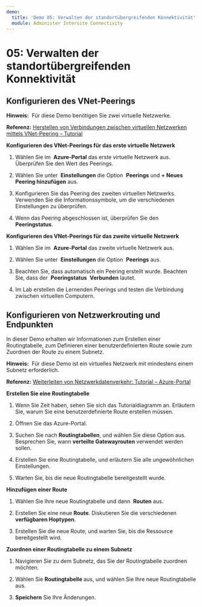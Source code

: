 ```yaml
---
demo:
  title: 'Demo 05: Verwalten der standortübergreifenden Konnektivität'
  module: Administer Intersite Connectivity
---
```


# 05: Verwalten der standortübergreifenden Konnektivität

## Konfigurieren des VNet-Peerings

**Hinweis:**  Für diese Demo benötigen Sie zwei virtuelle Netzwerke.

**Referenz:** [Herstellen von Verbindungen zwischen virtuellen Netzwerken mittels VNet-Peering – Tutorial](https://docs.microsoft.com/azure/virtual-network/tutorial-connect-virtual-networks-portal)

**Konfigurieren des VNet-Peerings für das erste virtuelle Netzwerk**

1. Wählen Sie im  **Azure-Portal** das erste virtuelle Netzwerk aus. Überprüfen Sie den Wert des Peerings. 

1. Wählen Sie unter  **Einstellungen** die Option  **Peerings** und **+ Neues Peering hinzufügen** aus.

1. Konfigurieren Sie das Peering des zweiten virtuellen Netzwerks. Verwenden Sie die Informationssymbole, um die verschiedenen Einstellungen zu überprüfen. 

1. Wenn das Peering abgeschlossen ist, überprüfen Sie den **Peeringstatus**. 

**Konfigurieren des VNet-Peerings für das zweite virtuelle Netzwerk**

1. Wählen Sie im  **Azure-Portal** das zweite virtuelle Netzwerk aus.

1. Wählen Sie unter  **Einstellungen** die Option  **Peerings** aus.

1. Beachten Sie, dass automatisch ein Peering erstellt wurde. Beachten Sie, dass der  **Peeringstatus**  **Verbunden** lautet.

1. Im Lab erstellen die Lernenden Peerings und testen die Verbindung zwischen virtuellen Computern. 

## Konfigurieren von Netzwerkrouting und Endpunkten

In dieser Demo erhalten wir Informationen zum Erstellen einer Routingtabelle, zum Definieren einer benutzerdefinierten Route sowie zum Zuordnen der Route zu einem Subnetz.

**Hinweis:**  Für diese Demo ist ein virtuelles Netzwerk mit mindestens einem Subnetz erforderlich.

**Referenz:** [Weiterleiten von Netzwerkdatenverkehr: Tutorial – Azure-Portal](https://learn.microsoft.com/azure/virtual-network/tutorial-create-route-table-portal#create-a-route-table)

**Erstellen Sie eine Routingtabelle**

1. Wenn Sie Zeit haben, sehen Sie sich das Tutorialdiagramm an. Erläutern Sie, warum Sie eine benutzerdefinierte Route erstellen müssen. 

1. Öffnen Sie das Azure-Portal.

1. Suchen Sie nach **Routingtabellen**, und wählen Sie diese Option aus. Besprechen Sie, wann **verteilte Gatewayrouten** verwendet werden sollen. 

1. Erstellen Sie eine Routingtabelle, und erläutern Sie alle ungewöhnlichen Einstellungen. 

1. Warten Sie, bis die neue Routingtabelle bereitgestellt wurde.

**Hinzufügen einer Route**

1.  Wählen Sie Ihre neue Routingtabelle und dann  **Routen** aus.

1.  Erstellen Sie eine neue **Route**. Diskutieren Sie die verschiedenen **verfügbaren Hoptypen**. 

1.  Erstellen Sie die neue Route, und warten Sie, bis die Ressource bereitgestellt wird.
 
**Zuordnen einer Routingtabelle zu einem Subnetz**

1.  Navigieren Sie zu dem Subnetz, das Sie der Routingtabelle zuordnen möchten.

1.  Wählen Sie **Routingtabelle** aus, und wählen Sie Ihre neue Routingtabelle aus. 

1.  **Speichern** Sie Ihre Änderungen.

